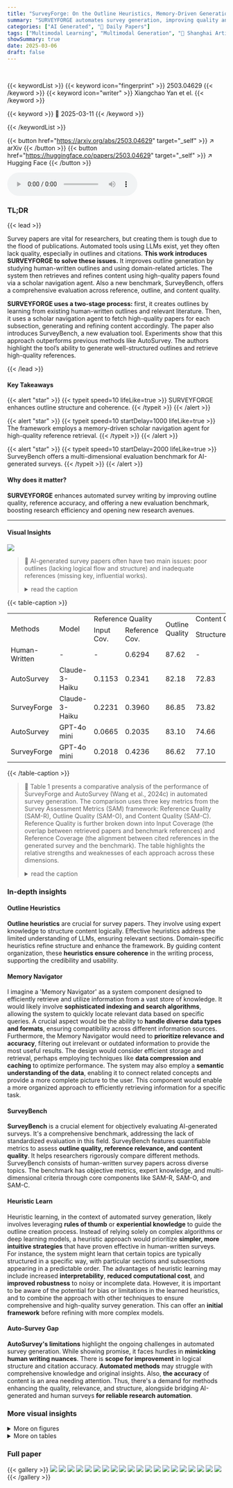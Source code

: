 ```yaml
---
title: "SurveyForge: On the Outline Heuristics, Memory-Driven Generation, and Multi-dimensional Evaluation for Automated Survey Writing"
summary: "SURVEYFORGE automates survey generation, improving quality and evaluation."
categories: ["AI Generated", "🤗 Daily Papers"]
tags: ["Multimodal Learning", "Multimodal Generation", "🏢 Shanghai Artificial Intelligence Laboratory",]
showSummary: true
date: 2025-03-06
draft: false
---
```


<br>

{{< keywordList >}}
{{< keyword icon="fingerprint" >}} 2503.04629 {{< /keyword >}}
{{< keyword icon="writer" >}} Xiangchao Yan et el. {{< /keyword >}}
 
{{< keyword >}} 🤗 2025-03-11 {{< /keyword >}}
 
{{< /keywordList >}}

{{< button href="https://arxiv.org/abs/2503.04629" target="_self" >}}
↗ arXiv
{{< /button >}}
{{< button href="https://huggingface.co/papers/2503.04629" target="_self" >}}
↗ Hugging Face
{{< /button >}}



<audio controls>
    <source src="https://ai-paper-reviewer.com/2503.04629/podcast.wav" type="audio/wav">
    Your browser does not support the audio element.
</audio>


### TL;DR


{{< lead >}}

Survey papers are vital for researchers, but creating them is tough due to the flood of publications. Automated tools using LLMs exist, yet they often lack quality, especially in outlines and citations. **This work introduces SURVEYFORGE to solve these issues.** It improves outline generation by studying human-written outlines and using domain-related articles. The system then retrieves and refines content using high-quality papers found via a scholar navigation agent. Also a new benchmark, SurveyBench, offers a comprehensive evaluation across reference, outline, and content quality.



**SURVEYFORGE uses a two-stage process:** first, it creates outlines by learning from existing human-written outlines and relevant literature. Then, it uses a scholar navigation agent to fetch high-quality papers for each subsection, generating and refining content accordingly. The paper also introduces SurveyBench, a new evaluation tool. Experiments show that this approach outperforms previous methods like AutoSurvey. The authors highlight the tool’s ability to generate well-structured outlines and retrieve high-quality references.

{{< /lead >}}


#### Key Takeaways

{{< alert "star" >}}
{{< typeit speed=10 lifeLike=true >}} SURVEYFORGE enhances outline structure and coherence. {{< /typeit >}}
{{< /alert >}}

{{< alert "star" >}}
{{< typeit speed=10 startDelay=1000 lifeLike=true >}} The framework employs a memory-driven scholar navigation agent for high-quality reference retrieval. {{< /typeit >}}
{{< /alert >}}

{{< alert "star" >}}
{{< typeit speed=10 startDelay=2000 lifeLike=true >}} SurveyBench offers a multi-dimensional evaluation benchmark for AI-generated surveys. {{< /typeit >}}
{{< /alert >}}

#### Why does it matter?
**SURVEYFORGE** enhances automated survey writing by improving outline quality, reference accuracy, and offering a new evaluation benchmark, boosting research efficiency and opening new research avenues.

------
#### Visual Insights



![](https://arxiv.org/html/2503.04629/x5.png)

> 🔼 AI-generated survey papers often have two main issues: poor outlines (lacking logical flow and structure) and inadequate references (missing key, influential works).
> <details>
> <summary>read the caption</summary>
> Figure 1: Compared to human-written surveys, AI-generated surveys face two primary challenges. First, regarding the outline, these papers may often lack coherent logic and well-structured organization. Second, with respect to references, they frequently fail to include truly relevant and influential literature.
> </details>





{{< table-caption >}}
<table class="ltx_tabular ltx_align_middle" id="S4.T1.1.1">
<tr class="ltx_tr" id="S4.T1.1.1.1">
<td class="ltx_td ltx_align_left ltx_border_r ltx_border_t" id="S4.T1.1.1.1.1" rowspan="2"><span class="ltx_text ltx_font_bold" id="S4.T1.1.1.1.1.1">Methods</span></td>
<td class="ltx_td ltx_align_left ltx_border_r ltx_border_t" id="S4.T1.1.1.1.2" rowspan="2"><span class="ltx_text ltx_font_bold" id="S4.T1.1.1.1.2.1">Model</span></td>
<td class="ltx_td ltx_align_center ltx_border_r ltx_border_t" colspan="2" id="S4.T1.1.1.1.3"><span class="ltx_text ltx_font_bold" id="S4.T1.1.1.1.3.1">Reference Quality</span></td>
<td class="ltx_td ltx_align_center ltx_border_r ltx_border_t" id="S4.T1.1.1.1.4" rowspan="2"><span class="ltx_text ltx_font_bold" id="S4.T1.1.1.1.4.1">Outline Quality</span></td>
<td class="ltx_td ltx_align_center ltx_border_t" colspan="4" id="S4.T1.1.1.1.5"><span class="ltx_text ltx_font_bold" id="S4.T1.1.1.1.5.1">Content Quality</span></td>
</tr>
<tr class="ltx_tr" id="S4.T1.1.1.2">
<td class="ltx_td ltx_align_center" id="S4.T1.1.1.2.1">Input Cov.</td>
<td class="ltx_td ltx_align_center ltx_border_r" id="S4.T1.1.1.2.2">Reference Cov.</td>
<td class="ltx_td ltx_align_center" id="S4.T1.1.1.2.3"><span class="ltx_text ltx_font_bold" id="S4.T1.1.1.2.3.1">Structure</span></td>
<td class="ltx_td ltx_align_center" id="S4.T1.1.1.2.4"><span class="ltx_text ltx_font_bold" id="S4.T1.1.1.2.4.1">Relevance</span></td>
<td class="ltx_td ltx_align_center" id="S4.T1.1.1.2.5"><span class="ltx_text ltx_font_bold" id="S4.T1.1.1.2.5.1">Coverage</span></td>
<td class="ltx_td ltx_align_center" id="S4.T1.1.1.2.6"><span class="ltx_text ltx_font_bold" id="S4.T1.1.1.2.6.1">Avg</span></td>
</tr>
<tr class="ltx_tr" id="S4.T1.1.1.3">
<td class="ltx_td ltx_align_left ltx_border_r ltx_border_t" id="S4.T1.1.1.3.1">Human-Written</td>
<td class="ltx_td ltx_align_left ltx_border_r ltx_border_t" id="S4.T1.1.1.3.2">-</td>
<td class="ltx_td ltx_align_center ltx_border_t" id="S4.T1.1.1.3.3">-</td>
<td class="ltx_td ltx_align_center ltx_border_r ltx_border_t" id="S4.T1.1.1.3.4">0.6294</td>
<td class="ltx_td ltx_align_center ltx_border_r ltx_border_t" id="S4.T1.1.1.3.5">87.62</td>
<td class="ltx_td ltx_align_center ltx_border_t" id="S4.T1.1.1.3.6">-</td>
<td class="ltx_td ltx_align_center ltx_border_t" id="S4.T1.1.1.3.7">-</td>
<td class="ltx_td ltx_align_center ltx_border_t" id="S4.T1.1.1.3.8">-</td>
<td class="ltx_td ltx_align_center ltx_border_t" id="S4.T1.1.1.3.9">-</td>
</tr>
<tr class="ltx_tr" id="S4.T1.1.1.4">
<td class="ltx_td ltx_align_left ltx_border_r" id="S4.T1.1.1.4.1">AutoSurvey</td>
<td class="ltx_td ltx_align_left ltx_border_r" id="S4.T1.1.1.4.2">Claude-3-Haiku</td>
<td class="ltx_td ltx_align_center" id="S4.T1.1.1.4.3">0.1153</td>
<td class="ltx_td ltx_align_center ltx_border_r" id="S4.T1.1.1.4.4">0.2341</td>
<td class="ltx_td ltx_align_center ltx_border_r" id="S4.T1.1.1.4.5">82.18</td>
<td class="ltx_td ltx_align_center" id="S4.T1.1.1.4.6">72.83</td>
<td class="ltx_td ltx_align_center" id="S4.T1.1.1.4.7">76.44</td>
<td class="ltx_td ltx_align_center" id="S4.T1.1.1.4.8">72.35</td>
<td class="ltx_td ltx_align_center" id="S4.T1.1.1.4.9">73.87</td>
</tr>
<tr class="ltx_tr" id="S4.T1.1.1.5">
<td class="ltx_td ltx_align_left ltx_border_r" id="S4.T1.1.1.5.1"><span class="ltx_text ltx_font_smallcaps" id="S4.T1.1.1.5.1.1">SurveyForge</span></td>
<td class="ltx_td ltx_align_left ltx_border_r" id="S4.T1.1.1.5.2">Claude-3-Haiku</td>
<td class="ltx_td ltx_align_center" id="S4.T1.1.1.5.3">0.2231</td>
<td class="ltx_td ltx_align_center ltx_border_r" id="S4.T1.1.1.5.4">0.3960</td>
<td class="ltx_td ltx_align_center ltx_border_r" id="S4.T1.1.1.5.5">86.85</td>
<td class="ltx_td ltx_align_center" id="S4.T1.1.1.5.6">73.82</td>
<td class="ltx_td ltx_align_center" id="S4.T1.1.1.5.7">79.62</td>
<td class="ltx_td ltx_align_center" id="S4.T1.1.1.5.8">75.59</td>
<td class="ltx_td ltx_align_center" id="S4.T1.1.1.5.9">76.34</td>
</tr>
<tr class="ltx_tr" id="S4.T1.1.1.6">
<td class="ltx_td ltx_align_left ltx_border_r" id="S4.T1.1.1.6.1">AutoSurvey</td>
<td class="ltx_td ltx_align_left ltx_border_r" id="S4.T1.1.1.6.2">GPT-4o mini</td>
<td class="ltx_td ltx_align_center" id="S4.T1.1.1.6.3">0.0665</td>
<td class="ltx_td ltx_align_center ltx_border_r" id="S4.T1.1.1.6.4">0.2035</td>
<td class="ltx_td ltx_align_center ltx_border_r" id="S4.T1.1.1.6.5">83.10</td>
<td class="ltx_td ltx_align_center" id="S4.T1.1.1.6.6">74.66</td>
<td class="ltx_td ltx_align_center" id="S4.T1.1.1.6.7">74.16</td>
<td class="ltx_td ltx_align_center" id="S4.T1.1.1.6.8">76.33</td>
<td class="ltx_td ltx_align_center" id="S4.T1.1.1.6.9">75.05</td>
</tr>
<tr class="ltx_tr" id="S4.T1.1.1.7">
<td class="ltx_td ltx_align_left ltx_border_b ltx_border_r" id="S4.T1.1.1.7.1"><span class="ltx_text ltx_font_smallcaps" id="S4.T1.1.1.7.1.1">SurveyForge</span></td>
<td class="ltx_td ltx_align_left ltx_border_b ltx_border_r" id="S4.T1.1.1.7.2">GPT-4o mini</td>
<td class="ltx_td ltx_align_center ltx_border_b" id="S4.T1.1.1.7.3">0.2018</td>
<td class="ltx_td ltx_align_center ltx_border_b ltx_border_r" id="S4.T1.1.1.7.4">0.4236</td>
<td class="ltx_td ltx_align_center ltx_border_b ltx_border_r" id="S4.T1.1.1.7.5">86.62</td>
<td class="ltx_td ltx_align_center ltx_border_b" id="S4.T1.1.1.7.6">77.10</td>
<td class="ltx_td ltx_align_center ltx_border_b" id="S4.T1.1.1.7.7">76.94</td>
<td class="ltx_td ltx_align_center ltx_border_b" id="S4.T1.1.1.7.8">77.15</td>
<td class="ltx_td ltx_align_center ltx_border_b" id="S4.T1.1.1.7.9">77.06</td>
</tr>
</table>{{< /table-caption >}}

> 🔼 Table 1 presents a comparative analysis of the performance of SurveyForge and AutoSurvey (Wang et al., 2024c) in automated survey generation.  The comparison uses three key metrics from the Survey Assessment Metrics (SAM) framework: Reference Quality (SAM-R), Outline Quality (SAM-O), and Content Quality (SAM-C).  Reference Quality is further broken down into Input Coverage (the overlap between retrieved papers and benchmark references) and Reference Coverage (the alignment between cited references in the generated survey and the benchmark). The table highlights the relative strengths and weaknesses of each approach across these dimensions.
> <details>
> <summary>read the caption</summary>
> Table 1: Comparison of SurveyForge and AutoSurvey (Wang et al., 2024c) using Survey Assessment Metrics (SAM) from three aspects: Reference (SAM-R), Outline (SAM-O) and Content quality (SAM-C). 'Input Cov.' means the coverage of input papers, measuring the overlap between retrieved papers and benchmark references, while 'Reference Cov.' means the coverage of reference, evaluating the alignment between cited references of the survey and benchmark references.
> </details>





### In-depth insights


#### Outline Heuristics
**Outline heuristics** are crucial for survey papers. They involve using expert knowledge to structure content logically. Effective heuristics address the limited understanding of LLMs, ensuring relevant sections. Domain-specific heuristics refine structure and enhance the framework. By guiding content organization, these **heuristics ensure coherence** in the writing process, supporting the credibility and usability.

#### Memory Navigator
I imagine a 'Memory Navigator' as a system component designed to efficiently retrieve and utilize information from a vast store of knowledge. It would likely involve **sophisticated indexing and search algorithms**, allowing the system to quickly locate relevant data based on specific queries. A crucial aspect would be the ability to **handle diverse data types and formats**, ensuring compatibility across different information sources. Furthermore, the Memory Navigator would need to **prioritize relevance and accuracy**, filtering out irrelevant or outdated information to provide the most useful results. The design would consider efficient storage and retrieval, perhaps employing techniques like **data compression and caching** to optimize performance. The system may also employ a **semantic understanding of the data**, enabling it to connect related concepts and provide a more complete picture to the user. This component would enable a more organized approach to efficiently retrieving information for a specific task. 

#### SurveyBench
**SurveyBench** is a crucial element for objectively evaluating AI-generated surveys. It's a comprehensive benchmark, addressing the lack of standardized evaluation in this field. SurveyBench features quantifiable metrics to assess **outline quality, reference relevance, and content quality**. It helps researchers rigorously compare different methods. SurveyBench consists of human-written survey papers across diverse topics. The benchmark has objective metrics, expert knowledge, and multi-dimensional criteria through core components like SAM-R, SAM-O, and SAM-C.

#### Heuristic Learn
Heuristic learning, in the context of automated survey generation, likely involves leveraging **rules of thumb** or **experiential knowledge** to guide the outline creation process. Instead of relying solely on complex algorithms or deep learning models, a heuristic approach would prioritize **simpler, more intuitive strategies** that have proven effective in human-written surveys. For instance, the system might learn that certain topics are typically structured in a specific way, with particular sections and subsections appearing in a predictable order. The advantages of heuristic learning may include increased **interpretability**, **reduced computational cost**, and **improved robustness** to noisy or incomplete data. However, it is important to be aware of the potential for bias or limitations in the learned heuristics, and to combine the approach with other techniques to ensure comprehensive and high-quality survey generation. This can offer an **initial framework** before refining with more complex models.

#### Auto-Survey Gap
**AutoSurvey's limitations** highlight the ongoing challenges in automated survey generation.  While showing promise, it faces hurdles in **mimicking human writing nuances**. There is **scope for improvement** in logical structure and citation accuracy. **Automated methods** may struggle with comprehensive knowledge and original insights.  Also, **the accuracy** of content is an area needing attention.  Thus, there's a demand for methods enhancing the quality, relevance, and structure, alongside bridging AI-generated and human surveys **for reliable research automation**.


### More visual insights

<details>
<summary>More on figures
</summary>


![](https://arxiv.org/html/2503.04629/x6.png)

> 🔼 SurveyForge's architecture is a two-stage process.  The first, Outline Generation, uses heuristic learning and relevant literature to create a well-structured outline. The second, Content Writing, uses a Scholar Navigation Agent (SANA) to find high-quality literature for each section.  An LLM then generates the content for each section, which is subsequently combined and refined into a complete survey.
> <details>
> <summary>read the caption</summary>
> Figure 2: The overview of SurveyForge. The framework consists of two main stages: Outline Generation and Content Writing. In the Outline Generation stage, SurveyForge utilizes heuristic learning to generate well-structured outlines by leveraging topic-relevant literature and structural patterns from existing surveys. In the Content Writing stage, a memory-driven Scholar Navigation Agent (SANA) retrieves high-quality literature for each subsection and LLM generates the content of each subsection. Finally, the content is synthesized and refined into a coherent and comprehensive survey.
> </details>



![](https://arxiv.org/html/2503.04629/x7.png)

> 🔼 This figure illustrates the regular process of writing an academic survey paper. It involves searching for relevant references, drafting the outline, and engaging in academic writing. The figure also highlights the challenges AI-generated survey papers face, particularly in terms of outline quality and reference relevance. AI-generated outlines may lack coherent logic and well-structured organization, while AI-generated references may include irrelevant literature or omit important contributions.
> <details>
> <summary>read the caption</summary>
> (a)
> </details>



![](https://arxiv.org/html/2503.04629/x8.png)

> 🔼 The figure shows the challenges of AI-generated survey papers compared to human-written surveys.  Specifically, it highlights problems with the outline and references.  AI-generated outlines may lack coherent logic and well-structured organization (too broad, too narrow, too deep, too shallow, irrelevant content, insufficient coverage, excessive detail, inadequate analysis). AI-generated references may contain irrelevant ones or miss core, influential literature.
> <details>
> <summary>read the caption</summary>
> (b)
> </details>



![](https://arxiv.org/html/2503.04629/x9.png)

> 🔼 This figure compares the outline quality of AI-generated surveys versus human-written surveys.  It shows that AI-generated surveys often lack coherent logic and well-structured organization (too broad, too narrow, insufficient coverage, excessive detail, etc.), while also struggling to include truly relevant and influential literature in their references.
> <details>
> <summary>read the caption</summary>
> (c)
> </details>



![](https://arxiv.org/html/2503.04629/x10.png)

> 🔼 This figure shows the evaluation results on the SurveyBench dataset, specifically focusing on Content Quality.  It's a radar chart comparing the performance of SURVEYFORGE and AutoSurvey, as well as a human-written survey, across three dimensions of content quality: Structure, Relevance, and Coverage. The chart visually represents the relative strengths and weaknesses of each approach in achieving high-quality content generation for survey papers.  Higher scores indicate better performance in each dimension.
> <details>
> <summary>read the caption</summary>
> (d)
> </details>



![](https://arxiv.org/html/2503.04629/x13.png)

> 🔼 Figure 3 presents a comprehensive evaluation of the SURVEYFORGE model's performance on the SurveyBench dataset.  The figure consists of four sub-figures, each illustrating a key aspect of survey generation quality: (a) Input Coverage shows the proportion of relevant papers retrieved during the initial literature search; (b) Reference Coverage displays the percentage of relevant and influential papers included in the generated survey's bibliography; (c) Outline Quality evaluates the structure and organization of the generated survey's outline; and (d) Content Quality assesses the overall coherence and comprehensiveness of the generated survey's content. Each sub-figure visually compares the performance of SURVEYFORGE against the baseline AutoSurvey and human-generated surveys, providing a detailed analysis of the model's strengths and limitations in each dimension.
> <details>
> <summary>read the caption</summary>
> Figure 3: Evaluation results on SurveyBench. Evaluation results of (a) Input Coverage, (b) Reference Coverage, (c) Outline Quality, and (d) Content Quality.
> </details>



![](https://arxiv.org/html/2503.04629/x14.png)

> 🔼 This figure compares the survey outlines generated using two different methods: a baseline method and the proposed SURVEYFORGE framework. The left side shows the outline generated by the baseline method, which is characterized by a fragmented structure with a lack of clear organization and logical flow between sections. In contrast, the right side shows the outline produced by SURVEYFORGE, which demonstrates a more comprehensive and systematically organized structure with clear connections between sections.
> <details>
> <summary>read the caption</summary>
> Figure 4: Comparisons of survey outlines generated by the baseline method (left) and our proposed framework (right). The baseline displays a fragmented structure, whereas our method yields a more comprehensive, systematically organized outline.
> </details>



![](https://arxiv.org/html/2503.04629/x15.png)

> 🔼 Figure 5 showcases an example of a survey paper automatically generated by the SURVEYFORGE framework.  The figure displays a portion of the generated survey, highlighting its well-structured outline, comprehensive content, and detailed referencing.  To view the complete survey paper, including the detailed contents of all sections, the caption directs readers to a URL, https://anonymous.4open.science/r/survey_example-7C37/. This URL provides access to additional auto-generated results, illustrating the system's capabilities in generating full-length academic survey papers.
> <details>
> <summary>read the caption</summary>
> Figure 5: Example of the survey generated by SurveyForge. Please refer to https://anonymous.4open.science/r/survey_example-7C37/ for more auto-generated results.
> </details>



</details>




<details>
<summary>More on tables
</summary>


{{< table-caption >}}
<table class="ltx_tabular ltx_align_middle" id="S4.T2.1.1">
<tr class="ltx_tr" id="S4.T2.1.1.1">
<td class="ltx_td ltx_align_left ltx_border_r ltx_border_t" id="S4.T2.1.1.1.1" rowspan="2"><span class="ltx_text ltx_font_bold" id="S4.T2.1.1.1.1.1">Methods</span></td>
<td class="ltx_td ltx_align_center ltx_border_r ltx_border_t" colspan="3" id="S4.T2.1.1.1.2"><span class="ltx_text ltx_font_bold" id="S4.T2.1.1.1.2.1">Outline Comparison</span></td>
<td class="ltx_td ltx_align_center ltx_border_t" colspan="2" id="S4.T2.1.1.1.3"><span class="ltx_text ltx_font_bold" id="S4.T2.1.1.1.3.1">Content Comparison</span></td>
</tr>
<tr class="ltx_tr" id="S4.T2.1.1.2">
<td class="ltx_td ltx_align_center" id="S4.T2.1.1.2.1">Score Win Rate</td>
<td class="ltx_td ltx_align_center" id="S4.T2.1.1.2.2">Comparative Win Rate</td>
<td class="ltx_td ltx_align_center ltx_border_r" id="S4.T2.1.1.2.3">Human Eval</td>
<td class="ltx_td ltx_align_center" id="S4.T2.1.1.2.4">Score Win Rate</td>
<td class="ltx_td ltx_align_center" id="S4.T2.1.1.2.5">Human Eval</td>
</tr>
<tr class="ltx_tr" id="S4.T2.1.1.3">
<td class="ltx_td ltx_align_left ltx_border_r ltx_border_t" id="S4.T2.1.1.3.1">AutoSurvey <cite class="ltx_cite ltx_citemacro_citep">(Wang et al., <a class="ltx_ref" href="https://arxiv.org/html/2503.04629v1#bib.bib31" title="">2024c</a>)</cite>
</td>
<td class="ltx_td ltx_align_center ltx_border_t" id="S4.T2.1.1.3.2">27.00%</td>
<td class="ltx_td ltx_align_center ltx_border_t" id="S4.T2.1.1.3.3">25.00%</td>
<td class="ltx_td ltx_align_center ltx_border_r ltx_border_t" id="S4.T2.1.1.3.4">26.00%</td>
<td class="ltx_td ltx_align_center ltx_border_t" id="S4.T2.1.1.3.5">31.00%</td>
<td class="ltx_td ltx_align_center ltx_border_t" id="S4.T2.1.1.3.6">30.00%</td>
</tr>
<tr class="ltx_tr" id="S4.T2.1.1.4">
<td class="ltx_td ltx_align_left ltx_border_b ltx_border_r" id="S4.T2.1.1.4.1"><span class="ltx_text ltx_font_smallcaps" id="S4.T2.1.1.4.1.1">SurveyForge</span></td>
<td class="ltx_td ltx_align_center ltx_border_b" id="S4.T2.1.1.4.2">73.00%</td>
<td class="ltx_td ltx_align_center ltx_border_b" id="S4.T2.1.1.4.3">75.00%</td>
<td class="ltx_td ltx_align_center ltx_border_b ltx_border_r" id="S4.T2.1.1.4.4">74.00%</td>
<td class="ltx_td ltx_align_center ltx_border_b" id="S4.T2.1.1.4.5">69.00%</td>
<td class="ltx_td ltx_align_center ltx_border_b" id="S4.T2.1.1.4.6">70.00%</td>
</tr>
</table>{{< /table-caption >}}
> 🔼 This table compares the performance of automatically generated and human-written survey papers in terms of outline and content quality.  Three win rate metrics are presented: 1)  'Score Win Rate' shows the percentage of times the automated system's LLM-assigned score was higher; 2) 'Comparative Win Rate' presents the win rate when the LLM directly compared pairs of papers; 3) 'Human Eval' shows the human expert evaluation win rate.  This allows for a multifaceted comparison of the automated system's quality, considering both direct scoring and head-to-head comparisons.
> <details>
> <summary>read the caption</summary>
> Table 2: Win-rate comparison of automatic and human evaluations on outline and content quality. 'Score Win Rate' reflects the win rate based on individual LLM-scores, where the LLM assigns separate score to each survey paper before determining the higher-scoring one. 'Comparative Win Rate' is derived from LLM pairwise comparisons, where the LLM directly compares two articles side-by-side and decides which one is superior. 'Human Eval' represents the win rate derived from expert human evaluations.
> </details>

{{< table-caption >}}
<table class="ltx_tabular ltx_align_middle" id="S4.T3.1.1">
<tr class="ltx_tr" id="S4.T3.1.1.2">
<td class="ltx_td ltx_align_left ltx_border_r ltx_border_t" id="S4.T3.1.1.2.1"><span class="ltx_text ltx_font_bold" id="S4.T3.1.1.2.1.1">Method</span></td>
<td class="ltx_td ltx_align_center ltx_border_r ltx_border_t" id="S4.T3.1.1.2.2"><span class="ltx_text ltx_font_bold" id="S4.T3.1.1.2.2.1">Heuristic Learning</span></td>
<td class="ltx_td ltx_align_center ltx_border_r ltx_border_t" id="S4.T3.1.1.2.3"><span class="ltx_text ltx_font_bold" id="S4.T3.1.1.2.3.1">Demonstration Outline</span></td>
<td class="ltx_td ltx_align_center ltx_border_t" id="S4.T3.1.1.2.4"><span class="ltx_text ltx_font_bold" id="S4.T3.1.1.2.4.1">Outline Quality</span></td>
</tr>
<tr class="ltx_tr" id="S4.T3.1.1.1">
<td class="ltx_td ltx_align_left ltx_border_r ltx_border_t" id="S4.T3.1.1.1.2">AutoSurvey</td>
<td class="ltx_td ltx_align_center ltx_border_r ltx_border_t" id="S4.T3.1.1.1.1"><math alttext="\times" class="ltx_Math" display="inline" id="S4.T3.1.1.1.1.m1.1"><semantics id="S4.T3.1.1.1.1.m1.1a"><mo id="S4.T3.1.1.1.1.m1.1.1" xref="S4.T3.1.1.1.1.m1.1.1.cmml">×</mo><annotation-xml encoding="MathML-Content" id="S4.T3.1.1.1.1.m1.1b"><times id="S4.T3.1.1.1.1.m1.1.1.cmml" xref="S4.T3.1.1.1.1.m1.1.1"></times></annotation-xml><annotation encoding="application/x-tex" id="S4.T3.1.1.1.1.m1.1c">\times</annotation><annotation encoding="application/x-llamapun" id="S4.T3.1.1.1.1.m1.1d">×</annotation></semantics></math></td>
<td class="ltx_td ltx_align_center ltx_border_r ltx_border_t" id="S4.T3.1.1.1.3">-</td>
<td class="ltx_td ltx_align_center ltx_border_t" id="S4.T3.1.1.1.4">81.78</td>
</tr>
<tr class="ltx_tr" id="S4.T3.1.1.3">
<td class="ltx_td ltx_align_left ltx_border_r" id="S4.T3.1.1.3.1"><span class="ltx_text ltx_font_smallcaps" id="S4.T3.1.1.3.1.1">SurveyForge</span></td>
<td class="ltx_td ltx_align_center ltx_border_r" id="S4.T3.1.1.3.2">✓</td>
<td class="ltx_td ltx_align_center ltx_border_r" id="S4.T3.1.1.3.3">From random surveys</td>
<td class="ltx_td ltx_align_center" id="S4.T3.1.1.3.4">84.58</td>
</tr>
<tr class="ltx_tr" id="S4.T3.1.1.4">
<td class="ltx_td ltx_align_left ltx_border_b ltx_border_r" id="S4.T3.1.1.4.1"><span class="ltx_text ltx_font_smallcaps" id="S4.T3.1.1.4.1.1">SurveyForge</span></td>
<td class="ltx_td ltx_align_center ltx_border_b ltx_border_r" id="S4.T3.1.1.4.2">✓</td>
<td class="ltx_td ltx_align_center ltx_border_b ltx_border_r" id="S4.T3.1.1.4.3">From related surveys</td>
<td class="ltx_td ltx_align_center ltx_border_b" id="S4.T3.1.1.4.4">86.67</td>
</tr>
</table>{{< /table-caption >}}
> 🔼 This ablation study investigates the impact of different outline sources used for heuristic learning within the outline generation stage of the SURVEYFORGE framework.  It shows how using outlines from related surveys, rather than random ones, leads to better-structured AI-generated survey outlines. The improvement is further enhanced by employing outlines directly related to the target survey topic.
> <details>
> <summary>read the caption</summary>
> Table 3: Ablation study for outline generation. 'Demonstration Outline' means the source of outlines used for heuristic learning.
> </details>

{{< table-caption >}}
<table class="ltx_tabular ltx_align_middle" id="S4.T4.1.1">
<tr class="ltx_tr" id="S4.T4.1.1.1">
<td class="ltx_td ltx_align_center ltx_border_r ltx_border_t" colspan="3" id="S4.T4.1.1.1.1"><span class="ltx_text ltx_font_bold" id="S4.T4.1.1.1.1.1">Components</span></td>
<td class="ltx_td ltx_align_center ltx_border_t" colspan="2" id="S4.T4.1.1.1.2"><span class="ltx_text ltx_font_bold" id="S4.T4.1.1.1.2.1">Reference Quality</span></td>
</tr>
<tr class="ltx_tr" id="S4.T4.1.1.2">
<td class="ltx_td ltx_align_center" id="S4.T4.1.1.2.1">MR</td>
<td class="ltx_td ltx_align_center" id="S4.T4.1.1.2.2">MS</td>
<td class="ltx_td ltx_align_center ltx_border_r" id="S4.T4.1.1.2.3">TRE</td>
<td class="ltx_td ltx_align_center" id="S4.T4.1.1.2.4">Input Cov.</td>
<td class="ltx_td ltx_align_center" id="S4.T4.1.1.2.5">Reference Cov.</td>
</tr>
<tr class="ltx_tr" id="S4.T4.1.1.3">
<td class="ltx_td ltx_align_center ltx_border_t" id="S4.T4.1.1.3.1">-</td>
<td class="ltx_td ltx_align_center ltx_border_t" id="S4.T4.1.1.3.2">-</td>
<td class="ltx_td ltx_align_center ltx_border_r ltx_border_t" id="S4.T4.1.1.3.3">-</td>
<td class="ltx_td ltx_align_center ltx_border_t" id="S4.T4.1.1.3.4">0.1119</td>
<td class="ltx_td ltx_align_center ltx_border_t" id="S4.T4.1.1.3.5">0.2340</td>
</tr>
<tr class="ltx_tr" id="S4.T4.1.1.4">
<td class="ltx_td ltx_align_center" id="S4.T4.1.1.4.1">✓</td>
<td class="ltx_td ltx_align_center" id="S4.T4.1.1.4.2">-</td>
<td class="ltx_td ltx_align_center ltx_border_r" id="S4.T4.1.1.4.3">-</td>
<td class="ltx_td ltx_align_center" id="S4.T4.1.1.4.4">0.1694</td>
<td class="ltx_td ltx_align_center" id="S4.T4.1.1.4.5">0.2730</td>
</tr>
<tr class="ltx_tr" id="S4.T4.1.1.5">
<td class="ltx_td ltx_align_center" id="S4.T4.1.1.5.1">✓</td>
<td class="ltx_td ltx_align_center" id="S4.T4.1.1.5.2">✓</td>
<td class="ltx_td ltx_align_center ltx_border_r" id="S4.T4.1.1.5.3">-</td>
<td class="ltx_td ltx_align_center" id="S4.T4.1.1.5.4">0.1781</td>
<td class="ltx_td ltx_align_center" id="S4.T4.1.1.5.5">0.2984</td>
</tr>
<tr class="ltx_tr" id="S4.T4.1.1.6">
<td class="ltx_td ltx_align_center" id="S4.T4.1.1.6.1">✓</td>
<td class="ltx_td ltx_align_center" id="S4.T4.1.1.6.2">-</td>
<td class="ltx_td ltx_align_center ltx_border_r" id="S4.T4.1.1.6.3">✓</td>
<td class="ltx_td ltx_align_center" id="S4.T4.1.1.6.4">0.1997</td>
<td class="ltx_td ltx_align_center" id="S4.T4.1.1.6.5">0.3542</td>
</tr>
<tr class="ltx_tr" id="S4.T4.1.1.7">
<td class="ltx_td ltx_align_center ltx_border_b" id="S4.T4.1.1.7.1">✓</td>
<td class="ltx_td ltx_align_center ltx_border_b" id="S4.T4.1.1.7.2">✓</td>
<td class="ltx_td ltx_align_center ltx_border_b ltx_border_r" id="S4.T4.1.1.7.3">✓</td>
<td class="ltx_td ltx_align_center ltx_border_b" id="S4.T4.1.1.7.4">0.2224</td>
<td class="ltx_td ltx_align_center ltx_border_b" id="S4.T4.1.1.7.5">0.3971</td>
</tr>
</table>{{< /table-caption >}}
> 🔼 This ablation study investigates the impact of each component within the Scholar Navigation Agent (SANA) module on the content generation process.  The SANA module consists of three main parts: Memory for Retrieval (MR), Memory for Sub-query (MS), and Temporal-aware Reranking Engine (TRE). The table shows how the removal of each component affects the Input Coverage and Reference Coverage metrics, which measure the quality of references retrieved by the system. This helps determine the relative importance and contribution of each component to the overall system performance.
> <details>
> <summary>read the caption</summary>
> Table 4: Ablation study for content generation. We perform ablation on three components of SANA module: MR represents Memory for Retrieval, MS represents Memory for Sub-query, and TRE represents Temporal-aware Reranking Engine.
> </details>

{{< table-caption >}}
<table class="ltx_tabular ltx_align_middle" id="A1.T5.1.1">
<tr class="ltx_tr" id="A1.T5.1.1.1">
<td class="ltx_td ltx_align_left ltx_border_r ltx_border_t" id="A1.T5.1.1.1.1" style="padding-top:2.25pt;padding-bottom:2.25pt;"><span class="ltx_text ltx_font_bold" id="A1.T5.1.1.1.1.1">Topic</span></td>
<td class="ltx_td ltx_align_center ltx_border_t" id="A1.T5.1.1.1.2" style="padding-top:2.25pt;padding-bottom:2.25pt;"><span class="ltx_text ltx_font_bold" id="A1.T5.1.1.1.2.1">Ref Num</span></td>
<td class="ltx_td ltx_align_left ltx_border_t" id="A1.T5.1.1.1.3" style="padding-top:2.25pt;padding-bottom:2.25pt;"><span class="ltx_text ltx_font_bold" id="A1.T5.1.1.1.3.1">Selected Survey Title</span></td>
<td class="ltx_td ltx_align_center ltx_border_t" id="A1.T5.1.1.1.4" style="padding-top:2.25pt;padding-bottom:2.25pt;"><span class="ltx_text ltx_font_bold" id="A1.T5.1.1.1.4.1">Citation</span></td>
</tr>
<tr class="ltx_tr" id="A1.T5.1.1.2">
<td class="ltx_td ltx_align_left ltx_border_r ltx_border_t" id="A1.T5.1.1.2.1" style="padding-top:2.25pt;padding-bottom:2.25pt;">Multimodal Large Language Models</td>
<td class="ltx_td ltx_align_center ltx_border_t" id="A1.T5.1.1.2.2" style="padding-top:2.25pt;padding-bottom:2.25pt;">912</td>
<td class="ltx_td ltx_align_left ltx_border_t" id="A1.T5.1.1.2.3" style="padding-top:2.25pt;padding-bottom:2.25pt;">A Survey on Multimodal Large Language Models</td>
<td class="ltx_td ltx_align_center ltx_border_t" id="A1.T5.1.1.2.4" style="padding-top:2.25pt;padding-bottom:2.25pt;">979</td>
</tr>
<tr class="ltx_tr" id="A1.T5.1.1.3">
<td class="ltx_td ltx_align_left ltx_border_r ltx_border_t" id="A1.T5.1.1.3.1" style="padding-top:2.25pt;padding-bottom:2.25pt;">Evaluation of Large Language Models</td>
<td class="ltx_td ltx_align_center ltx_border_t" id="A1.T5.1.1.3.2" style="padding-top:2.25pt;padding-bottom:2.25pt;">714</td>
<td class="ltx_td ltx_align_left ltx_border_t" id="A1.T5.1.1.3.3" style="padding-top:2.25pt;padding-bottom:2.25pt;">A Survey on Evaluation of Large Language Models</td>
<td class="ltx_td ltx_align_center ltx_border_t" id="A1.T5.1.1.3.4" style="padding-top:2.25pt;padding-bottom:2.25pt;">1690</td>
</tr>
<tr class="ltx_tr" id="A1.T5.1.1.4">
<td class="ltx_td ltx_align_left ltx_border_r ltx_border_t" id="A1.T5.1.1.4.1" style="padding-top:2.25pt;padding-bottom:2.25pt;">3D Object Detection in Autonomous Driving</td>
<td class="ltx_td ltx_align_center ltx_border_t" id="A1.T5.1.1.4.2" style="padding-top:2.25pt;padding-bottom:2.25pt;">441</td>
<td class="ltx_td ltx_align_left ltx_border_t" id="A1.T5.1.1.4.3" style="padding-top:2.25pt;padding-bottom:2.25pt;">3D Object Detection for Autonomous Driving: A Comprehensive Survey</td>
<td class="ltx_td ltx_align_center ltx_border_t" id="A1.T5.1.1.4.4" style="padding-top:2.25pt;padding-bottom:2.25pt;">172</td>
</tr>
<tr class="ltx_tr" id="A1.T5.1.1.5">
<td class="ltx_td ltx_align_left ltx_border_r ltx_border_t" id="A1.T5.1.1.5.1" style="padding-top:2.25pt;padding-bottom:2.25pt;">Vision Transformers</td>
<td class="ltx_td ltx_align_center ltx_border_t" id="A1.T5.1.1.5.2" style="padding-top:2.25pt;padding-bottom:2.25pt;">563</td>
<td class="ltx_td ltx_align_left ltx_border_t" id="A1.T5.1.1.5.3" style="padding-top:2.25pt;padding-bottom:2.25pt;">A Survey of Visual Transformers</td>
<td class="ltx_td ltx_align_center ltx_border_t" id="A1.T5.1.1.5.4" style="padding-top:2.25pt;padding-bottom:2.25pt;">405</td>
</tr>
<tr class="ltx_tr" id="A1.T5.1.1.6">
<td class="ltx_td ltx_align_left ltx_border_r ltx_border_t" id="A1.T5.1.1.6.1" style="padding-top:2.25pt;padding-bottom:2.25pt;">Hallucination in Large Language Models</td>
<td class="ltx_td ltx_align_center ltx_border_t" id="A1.T5.1.1.6.2" style="padding-top:2.25pt;padding-bottom:2.25pt;">500</td>
<td class="ltx_td ltx_align_left ltx_border_t" id="A1.T5.1.1.6.3" style="padding-top:2.25pt;padding-bottom:2.25pt;">Siren’s Song in the AI Ocean: A Survey on Hallucination in Large Language Models</td>
<td class="ltx_td ltx_align_center ltx_border_t" id="A1.T5.1.1.6.4" style="padding-top:2.25pt;padding-bottom:2.25pt;">808</td>
</tr>
<tr class="ltx_tr" id="A1.T5.1.1.7">
<td class="ltx_td ltx_align_left ltx_border_r ltx_border_t" id="A1.T5.1.1.7.1" style="padding-top:2.25pt;padding-bottom:2.25pt;">Generative Diffusion Models</td>
<td class="ltx_td ltx_align_center ltx_border_t" id="A1.T5.1.1.7.2" style="padding-top:2.25pt;padding-bottom:2.25pt;">994</td>
<td class="ltx_td ltx_align_left ltx_border_t" id="A1.T5.1.1.7.3" style="padding-top:2.25pt;padding-bottom:2.25pt;">A Survey on Generative Diffusion Models</td>
<td class="ltx_td ltx_align_center ltx_border_t" id="A1.T5.1.1.7.4" style="padding-top:2.25pt;padding-bottom:2.25pt;">367</td>
</tr>
<tr class="ltx_tr" id="A1.T5.1.1.8">
<td class="ltx_td ltx_align_left ltx_border_r ltx_border_t" id="A1.T5.1.1.8.1" style="padding-top:2.25pt;padding-bottom:2.25pt;">3D Gaussian Splatting</td>
<td class="ltx_td ltx_align_center ltx_border_t" id="A1.T5.1.1.8.2" style="padding-top:2.25pt;padding-bottom:2.25pt;">330</td>
<td class="ltx_td ltx_align_left ltx_border_t" id="A1.T5.1.1.8.3" style="padding-top:2.25pt;padding-bottom:2.25pt;">A Survey on 3D Gaussian Splatting</td>
<td class="ltx_td ltx_align_center ltx_border_t" id="A1.T5.1.1.8.4" style="padding-top:2.25pt;padding-bottom:2.25pt;">128</td>
</tr>
<tr class="ltx_tr" id="A1.T5.1.1.9">
<td class="ltx_td ltx_align_left ltx_border_r ltx_border_t" id="A1.T5.1.1.9.1" style="padding-top:2.25pt;padding-bottom:2.25pt;">LLM-based Multi-Agent</td>
<td class="ltx_td ltx_align_center ltx_border_t" id="A1.T5.1.1.9.2" style="padding-top:2.25pt;padding-bottom:2.25pt;">823</td>
<td class="ltx_td ltx_align_left ltx_border_t" id="A1.T5.1.1.9.3" style="padding-top:2.25pt;padding-bottom:2.25pt;">A Survey on Large Language Model Based Autonomous Agents</td>
<td class="ltx_td ltx_align_center ltx_border_t" id="A1.T5.1.1.9.4" style="padding-top:2.25pt;padding-bottom:2.25pt;">765</td>
</tr>
<tr class="ltx_tr" id="A1.T5.1.1.10">
<td class="ltx_td ltx_align_left ltx_border_r ltx_border_t" id="A1.T5.1.1.10.1" style="padding-top:2.25pt;padding-bottom:2.25pt;">Graph Neural Networks</td>
<td class="ltx_td ltx_align_center ltx_border_t" id="A1.T5.1.1.10.2" style="padding-top:2.25pt;padding-bottom:2.25pt;">670</td>
<td class="ltx_td ltx_align_left ltx_border_t" id="A1.T5.1.1.10.3" style="padding-top:2.25pt;padding-bottom:2.25pt;">Graph Neural Networks: Taxonomy, Advances, and Trends</td>
<td class="ltx_td ltx_align_center ltx_border_t" id="A1.T5.1.1.10.4" style="padding-top:2.25pt;padding-bottom:2.25pt;">129</td>
</tr>
<tr class="ltx_tr" id="A1.T5.1.1.11">
<td class="ltx_td ltx_align_left ltx_border_b ltx_border_r ltx_border_t" id="A1.T5.1.1.11.1" style="padding-top:2.25pt;padding-bottom:2.25pt;">Retrieval-Augmented Generation for Large Language Models</td>
<td class="ltx_td ltx_align_center ltx_border_b ltx_border_t" id="A1.T5.1.1.11.2" style="padding-top:2.25pt;padding-bottom:2.25pt;">608</td>
<td class="ltx_td ltx_align_left ltx_border_b ltx_border_t" id="A1.T5.1.1.11.3" style="padding-top:2.25pt;padding-bottom:2.25pt;">Retrieval-Augmented Generation for Large Language Models: A Survey</td>
<td class="ltx_td ltx_align_center ltx_border_b ltx_border_t" id="A1.T5.1.1.11.4" style="padding-top:2.25pt;padding-bottom:2.25pt;">953</td>
</tr>
</table>{{< /table-caption >}}
> 🔼 This table presents the 10 topics selected for the SurveyBench benchmark, along with the number of unique references associated with each topic and the citation counts for high-quality survey papers used as evaluation references.  The data provides context on the scope and relevance of the chosen topics within the field of computer science.
> <details>
> <summary>read the caption</summary>
> Table 5: Overview of selected topics and the representative surveys in our evaluation benchmark. For each topic, we show the total number of unique references (Ref Num) collected from SurveyBench, and the citation count of selected high-quality surveys that serve as our evaluation references.
> </details>

{{< table-caption >}}
<table class="ltx_tabular ltx_align_middle" id="A1.T6.1.1">
<tr class="ltx_tr" id="A1.T6.1.1.1">
<td class="ltx_td ltx_align_left ltx_border_r ltx_border_t" id="A1.T6.1.1.1.2" style="padding-left:18.0pt;padding-right:18.0pt;">      <span class="ltx_text ltx_font_bold" id="A1.T6.1.1.1.2.1">Evaluation Pair</span></td>
<td class="ltx_td ltx_align_center ltx_border_r ltx_border_t" id="A1.T6.1.1.1.3" style="padding-left:18.0pt;padding-right:18.0pt;">      <span class="ltx_text ltx_font_bold" id="A1.T6.1.1.1.3.1">Aspect</span></td>
<td class="ltx_td ltx_align_center ltx_border_t" id="A1.T6.1.1.1.1" style="padding-left:18.0pt;padding-right:18.0pt;">      <math alttext="\kappa" class="ltx_Math" display="inline" id="A1.T6.1.1.1.1.m1.1"><semantics id="A1.T6.1.1.1.1.m1.1a"><mi id="A1.T6.1.1.1.1.m1.1.1" xref="A1.T6.1.1.1.1.m1.1.1.cmml">κ</mi><annotation-xml encoding="MathML-Content" id="A1.T6.1.1.1.1.m1.1b"><ci id="A1.T6.1.1.1.1.m1.1.1.cmml" xref="A1.T6.1.1.1.1.m1.1.1">𝜅</ci></annotation-xml><annotation encoding="application/x-tex" id="A1.T6.1.1.1.1.m1.1c">\kappa</annotation><annotation encoding="application/x-llamapun" id="A1.T6.1.1.1.1.m1.1d">italic_κ</annotation></semantics></math></td>
</tr>
<tr class="ltx_tr" id="A1.T6.1.1.2">
<td class="ltx_td ltx_align_left ltx_border_r ltx_border_t" id="A1.T6.1.1.2.1" style="padding-left:18.0pt;padding-right:18.0pt;">      LLM vs. Human</td>
<td class="ltx_td ltx_align_center ltx_border_r ltx_border_t" id="A1.T6.1.1.2.2" style="padding-left:18.0pt;padding-right:18.0pt;">      Outline</td>
<td class="ltx_td ltx_align_center ltx_border_t" id="A1.T6.1.1.2.3" style="padding-left:18.0pt;padding-right:18.0pt;">      0.7177</td>
</tr>
<tr class="ltx_tr" id="A1.T6.1.1.3">
<td class="ltx_td ltx_align_left ltx_border_r" id="A1.T6.1.1.3.1" style="padding-left:18.0pt;padding-right:18.0pt;">      LLM vs. Human</td>
<td class="ltx_td ltx_align_center ltx_border_r" id="A1.T6.1.1.3.2" style="padding-left:18.0pt;padding-right:18.0pt;">      Content</td>
<td class="ltx_td ltx_align_center" id="A1.T6.1.1.3.3" style="padding-left:18.0pt;padding-right:18.0pt;">      0.6462</td>
</tr>
<tr class="ltx_tr" id="A1.T6.1.1.4">
<td class="ltx_td ltx_align_left ltx_border_r" id="A1.T6.1.1.4.1" style="padding-left:18.0pt;padding-right:18.0pt;">      Human Cross-Validation</td>
<td class="ltx_td ltx_align_center ltx_border_r" id="A1.T6.1.1.4.2" style="padding-left:18.0pt;padding-right:18.0pt;">      Outline</td>
<td class="ltx_td ltx_align_center" id="A1.T6.1.1.4.3" style="padding-left:18.0pt;padding-right:18.0pt;">      0.7921</td>
</tr>
<tr class="ltx_tr" id="A1.T6.1.1.5">
<td class="ltx_td ltx_align_left ltx_border_b ltx_border_r" id="A1.T6.1.1.5.1" style="padding-left:18.0pt;padding-right:18.0pt;">      Human Cross-Validation</td>
<td class="ltx_td ltx_align_center ltx_border_b ltx_border_r" id="A1.T6.1.1.5.2" style="padding-left:18.0pt;padding-right:18.0pt;">      Content</td>
<td class="ltx_td ltx_align_center ltx_border_b" id="A1.T6.1.1.5.3" style="padding-left:18.0pt;padding-right:18.0pt;">      0.7098</td>
</tr>
</table>{{< /table-caption >}}
> 🔼 This table presents the results of a reliability analysis comparing the agreement between evaluations performed by Large Language Models (LLMs) and human experts.  The Cohen's kappa coefficient (κ) is used to quantify the level of agreement between the two evaluation methods. A higher kappa value indicates stronger agreement, suggesting that the LLM evaluations are consistent with human expert assessments. The table likely breaks down the Kappa score by specific evaluation tasks or dimensions, allowing for a more nuanced analysis of the LLM's performance.
> <details>
> <summary>read the caption</summary>
> Table 6: Inter-rater agreement between LLM and human evaluations. κ𝜅\kappaitalic_κ means the Cohen’s kappa coefficient.
> </details>

{{< table-caption >}}
<table class="ltx_tabular ltx_align_middle" id="A1.T7.1.1">
<tr class="ltx_tr" id="A1.T7.1.1.1">
<td class="ltx_td ltx_align_left ltx_border_r ltx_border_t" id="A1.T7.1.1.1.1" rowspan="2"><span class="ltx_text ltx_font_bold" id="A1.T7.1.1.1.1.1">Methods</span></td>
<td class="ltx_td ltx_align_left ltx_border_r ltx_border_t" id="A1.T7.1.1.1.2" rowspan="2"><span class="ltx_text ltx_font_bold" id="A1.T7.1.1.1.2.1">Model</span></td>
<td class="ltx_td ltx_align_center ltx_border_r ltx_border_t" colspan="2" id="A1.T7.1.1.1.3"><span class="ltx_text ltx_font_bold" id="A1.T7.1.1.1.3.1">Reference Quality</span></td>
<td class="ltx_td ltx_align_center ltx_border_r ltx_border_t" id="A1.T7.1.1.1.4" rowspan="2"><span class="ltx_text ltx_font_bold" id="A1.T7.1.1.1.4.1">Outline Quality</span></td>
<td class="ltx_td ltx_align_center ltx_border_t" colspan="4" id="A1.T7.1.1.1.5"><span class="ltx_text ltx_font_bold" id="A1.T7.1.1.1.5.1">Content Quality</span></td>
</tr>
<tr class="ltx_tr" id="A1.T7.1.1.2">
<td class="ltx_td ltx_align_center" id="A1.T7.1.1.2.1">Input Cov.</td>
<td class="ltx_td ltx_align_center ltx_border_r" id="A1.T7.1.1.2.2">Reference Cov.</td>
<td class="ltx_td ltx_align_center" id="A1.T7.1.1.2.3"><span class="ltx_text ltx_font_bold" id="A1.T7.1.1.2.3.1">Structure</span></td>
<td class="ltx_td ltx_align_center" id="A1.T7.1.1.2.4"><span class="ltx_text ltx_font_bold" id="A1.T7.1.1.2.4.1">Relevance</span></td>
<td class="ltx_td ltx_align_center" id="A1.T7.1.1.2.5"><span class="ltx_text ltx_font_bold" id="A1.T7.1.1.2.5.1">Coverage</span></td>
<td class="ltx_td ltx_align_center" id="A1.T7.1.1.2.6"><span class="ltx_text ltx_font_bold" id="A1.T7.1.1.2.6.1">Avg</span></td>
</tr>
<tr class="ltx_tr" id="A1.T7.1.1.3">
<td class="ltx_td ltx_align_left ltx_border_r ltx_border_t" id="A1.T7.1.1.3.1">Human-Written</td>
<td class="ltx_td ltx_align_left ltx_border_r ltx_border_t" id="A1.T7.1.1.3.2">-</td>
<td class="ltx_td ltx_align_center ltx_border_t" id="A1.T7.1.1.3.3">-</td>
<td class="ltx_td ltx_align_center ltx_border_r ltx_border_t" id="A1.T7.1.1.3.4">0.6294</td>
<td class="ltx_td ltx_align_center ltx_border_r ltx_border_t" id="A1.T7.1.1.3.5">87.62</td>
<td class="ltx_td ltx_align_center ltx_border_t" id="A1.T7.1.1.3.6">-</td>
<td class="ltx_td ltx_align_center ltx_border_t" id="A1.T7.1.1.3.7">-</td>
<td class="ltx_td ltx_align_center ltx_border_t" id="A1.T7.1.1.3.8">-</td>
<td class="ltx_td ltx_align_center ltx_border_t" id="A1.T7.1.1.3.9">-</td>
</tr>
<tr class="ltx_tr" id="A1.T7.1.1.4">
<td class="ltx_td ltx_align_left ltx_border_r" id="A1.T7.1.1.4.1"><span class="ltx_text ltx_font_smallcaps" id="A1.T7.1.1.4.1.1">SurveyForge</span></td>
<td class="ltx_td ltx_align_left ltx_border_r" id="A1.T7.1.1.4.2">Claude-3-Haiku</td>
<td class="ltx_td ltx_align_center" id="A1.T7.1.1.4.3">0.2231</td>
<td class="ltx_td ltx_align_center ltx_border_r" id="A1.T7.1.1.4.4">0.3960</td>
<td class="ltx_td ltx_align_center ltx_border_r" id="A1.T7.1.1.4.5">86.85</td>
<td class="ltx_td ltx_align_center" id="A1.T7.1.1.4.6">73.82</td>
<td class="ltx_td ltx_align_center" id="A1.T7.1.1.4.7">79.62</td>
<td class="ltx_td ltx_align_center" id="A1.T7.1.1.4.8">75.59</td>
<td class="ltx_td ltx_align_center" id="A1.T7.1.1.4.9">76.34</td>
</tr>
<tr class="ltx_tr" id="A1.T7.1.1.5">
<td class="ltx_td ltx_align_left ltx_border_r" id="A1.T7.1.1.5.1"><span class="ltx_text ltx_font_smallcaps" id="A1.T7.1.1.5.1.1">SurveyForge</span></td>
<td class="ltx_td ltx_align_left ltx_border_r" id="A1.T7.1.1.5.2">GPT-4o mini</td>
<td class="ltx_td ltx_align_center" id="A1.T7.1.1.5.3">0.2018</td>
<td class="ltx_td ltx_align_center ltx_border_r" id="A1.T7.1.1.5.4">0.4236</td>
<td class="ltx_td ltx_align_center ltx_border_r" id="A1.T7.1.1.5.5">86.62</td>
<td class="ltx_td ltx_align_center" id="A1.T7.1.1.5.6">77.10</td>
<td class="ltx_td ltx_align_center" id="A1.T7.1.1.5.7">76.94</td>
<td class="ltx_td ltx_align_center" id="A1.T7.1.1.5.8">77.15</td>
<td class="ltx_td ltx_align_center" id="A1.T7.1.1.5.9">77.06</td>
</tr>
<tr class="ltx_tr" id="A1.T7.1.1.6">
<td class="ltx_td ltx_align_left ltx_border_b ltx_border_r" id="A1.T7.1.1.6.1"><span class="ltx_text ltx_font_smallcaps" id="A1.T7.1.1.6.1.1">SurveyForge</span></td>
<td class="ltx_td ltx_align_left ltx_border_b ltx_border_r" id="A1.T7.1.1.6.2">Deepseek-v3</td>
<td class="ltx_td ltx_align_center ltx_border_b" id="A1.T7.1.1.6.3">0.2554</td>
<td class="ltx_td ltx_align_center ltx_border_b ltx_border_r" id="A1.T7.1.1.6.4">0.4553</td>
<td class="ltx_td ltx_align_center ltx_border_b ltx_border_r" id="A1.T7.1.1.6.5">87.42</td>
<td class="ltx_td ltx_align_center ltx_border_b" id="A1.T7.1.1.6.6">79.20</td>
<td class="ltx_td ltx_align_center ltx_border_b" id="A1.T7.1.1.6.7">80.17</td>
<td class="ltx_td ltx_align_center ltx_border_b" id="A1.T7.1.1.6.8">81.07</td>
<td class="ltx_td ltx_align_center ltx_border_b" id="A1.T7.1.1.6.9">80.15</td>
</tr>
</table>{{< /table-caption >}}
> 🔼 This table compares the performance of SURVEYFORGE using three different language models: Claude-3-Haiku, GPT-4 mini, and DeepSeek-v3.  It evaluates the models across multiple dimensions of survey quality, including reference quality (input coverage and reference coverage), outline quality (structure), and content quality (relevance and coverage). The results illustrate the relative strengths and weaknesses of open-source versus closed-source models in automated survey generation.
> <details>
> <summary>read the caption</summary>
> Table 7: Comparison of open source and closed source models on SurveyBench.
> </details>

</details>




### Full paper

{{< gallery >}}
<img src="https://ai-paper-reviewer.com/2503.04629/1.png" class="grid-w50 md:grid-w33 xl:grid-w25" />
<img src="https://ai-paper-reviewer.com/2503.04629/2.png" class="grid-w50 md:grid-w33 xl:grid-w25" />
<img src="https://ai-paper-reviewer.com/2503.04629/3.png" class="grid-w50 md:grid-w33 xl:grid-w25" />
<img src="https://ai-paper-reviewer.com/2503.04629/4.png" class="grid-w50 md:grid-w33 xl:grid-w25" />
<img src="https://ai-paper-reviewer.com/2503.04629/5.png" class="grid-w50 md:grid-w33 xl:grid-w25" />
<img src="https://ai-paper-reviewer.com/2503.04629/6.png" class="grid-w50 md:grid-w33 xl:grid-w25" />
<img src="https://ai-paper-reviewer.com/2503.04629/7.png" class="grid-w50 md:grid-w33 xl:grid-w25" />
<img src="https://ai-paper-reviewer.com/2503.04629/8.png" class="grid-w50 md:grid-w33 xl:grid-w25" />
<img src="https://ai-paper-reviewer.com/2503.04629/9.png" class="grid-w50 md:grid-w33 xl:grid-w25" />
<img src="https://ai-paper-reviewer.com/2503.04629/10.png" class="grid-w50 md:grid-w33 xl:grid-w25" />
<img src="https://ai-paper-reviewer.com/2503.04629/11.png" class="grid-w50 md:grid-w33 xl:grid-w25" />
<img src="https://ai-paper-reviewer.com/2503.04629/12.png" class="grid-w50 md:grid-w33 xl:grid-w25" />
<img src="https://ai-paper-reviewer.com/2503.04629/13.png" class="grid-w50 md:grid-w33 xl:grid-w25" />
<img src="https://ai-paper-reviewer.com/2503.04629/14.png" class="grid-w50 md:grid-w33 xl:grid-w25" />
<img src="https://ai-paper-reviewer.com/2503.04629/15.png" class="grid-w50 md:grid-w33 xl:grid-w25" />
<img src="https://ai-paper-reviewer.com/2503.04629/16.png" class="grid-w50 md:grid-w33 xl:grid-w25" />
<img src="https://ai-paper-reviewer.com/2503.04629/17.png" class="grid-w50 md:grid-w33 xl:grid-w25" />
<img src="https://ai-paper-reviewer.com/2503.04629/18.png" class="grid-w50 md:grid-w33 xl:grid-w25" />
<img src="https://ai-paper-reviewer.com/2503.04629/19.png" class="grid-w50 md:grid-w33 xl:grid-w25" />
<img src="https://ai-paper-reviewer.com/2503.04629/20.png" class="grid-w50 md:grid-w33 xl:grid-w25" />
{{< /gallery >}}